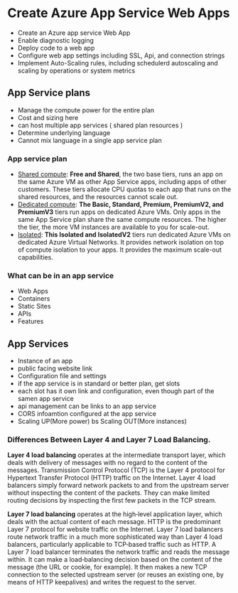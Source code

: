 # Create Azure App Service Web Apps
* Create an Azure app service Web App
* Enable diagnostic logging
* Deploy code to a web app
* Configure web app settings including SSL, Api, and connection strings
* Implement Auto-Scaling rules, including schedulerd autoscaling and scaling by operations or system metrics

## App Service plans
* Manage the compute power for the entire plan
* Cost and sizing here
* can host multiple app services ( shared plan resources )
* Determine underlying language
* Cannot mix language in a single app service plan

### App service plan
* <u>Shared compute</u>: <b>Free and Shared</b>, the two base tiers, runs an app on the same Azure VM as other App Service apps, including apps of other customers. These tiers allocate CPU quotas to each app that runs on the shared resources, and the resources cannot scale out.
* <u>Dedicated compute</u>: <b>The Basic, Standard, Premium, PremiumV2, and PremiumV3</b> tiers run apps on dedicated Azure VMs. Only apps in the same App Service plan share the same compute resources. The higher the tier, the more VM instances are available to you for scale-out.
* <u>Isolated</u>: <b>This Isolated and IsolatedV2</b> tiers run dedicated Azure VMs on dedicated Azure Virtual Networks. It provides network isolation on top of compute isolation to your apps. It provides the maximum scale-out capabilities.

### What can be in an app service
* Web Apps
* Containers
* Static Sites
* APIs
* Features

## App Services
* Instance of an app
* public facing website link
* Configuration file and settings
* if the app service is in standard or better plan, get slots
* each slot has it own link and configuration, even though part of the samen app service 
* api management can be links to an app service
* CORS infoamtion configured at the app service 
* Scaling UP(More power) bs Scaling OUT(More instances)

### Differences Between Layer 4 and Layer 7 Load Balancing. 
 
<b>Layer 4 load balancing</b> operates at the intermediate transport layer, which deals with delivery of messages with no regard to the content of the messages. Transmission Control Protocol (TCP) is the Layer 4 protocol for Hypertext Transfer Protocol (HTTP) traffic on the Internet. Layer 4 load balancers simply forward network packets to and from the upstream server without inspecting the content of the packets. They can make limited routing decisions by inspecting the first few packets in the TCP stream.

<b>Layer 7 load balancing</b> operates at the high‑level application layer, which deals with the actual content of each message. HTTP is the predominant Layer 7 protocol for website traffic on the Internet. Layer 7 load balancers route network traffic in a much more sophisticated way than Layer 4 load balancers, particularly applicable to TCP‑based traffic such as HTTP. A Layer 7 load balancer terminates the network traffic and reads the message within. It can make a load‑balancing decision based on the content of the message (the URL or cookie, for example). It then makes a new TCP connection to the selected upstream server (or reuses an existing one, by means of HTTP keepalives) and writes the request to the server.